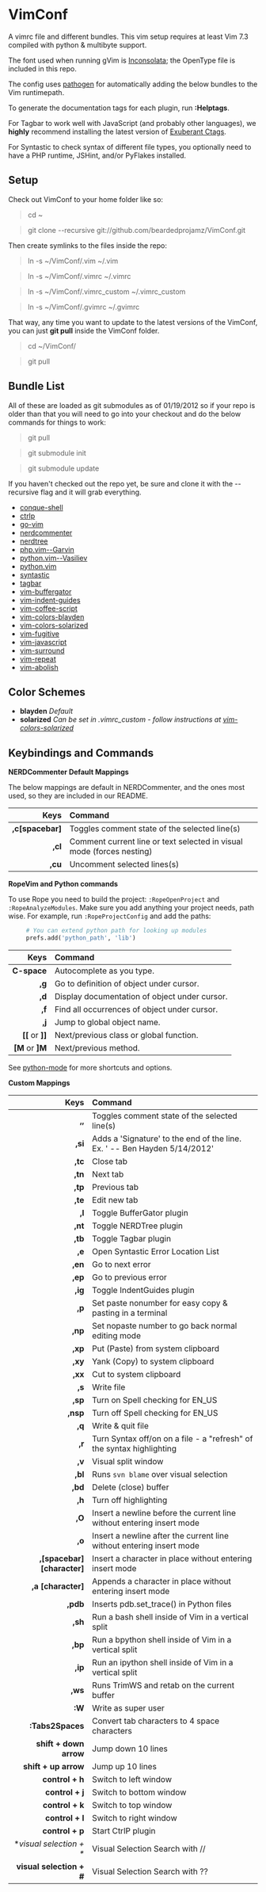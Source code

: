 VimConf
=======

A vimrc file and different bundles. This vim setup requires at least Vim 7.3 compiled with python & multibyte support.

The font used when running gVim is [Inconsolata](http://www.levien.com/type/myfonts/inconsolata.html "Inconsolata"); the OpenType file is included in this repo.

The config uses [pathogen](https://github.com/tpope/vim-pathogen "pathogen") for automatically adding the below bundles to the Vim runtimepath.

To generate the documentation tags for each plugin, run **:Helptags**.

For Tagbar to work well with JavaScript (and probably other languages), we **highly** recommend installing the latest version of [Exuberant Ctags](http://ctags.sourceforge.net/ "Exuberant Ctags").

For Syntastic to check syntax of different file types, you optionally need to have a PHP runtime, JSHint, and/or PyFlakes installed.

Setup
-----

Check out VimConf to your home folder like so:

> cd ~

> git clone --recursive git://github.com/beardedprojamz/VimConf.git

Then create symlinks to the files inside the repo:

> ln -s ~/VimConf/.vim ~/.vim

> ln -s ~/VimConf/.vimrc ~/.vimrc

> ln -s ~/VimConf/.vimrc_custom ~/.vimrc_custom

> ln -s ~/VimConf/.gvimrc ~/.gvimrc

That way, any time you want to update to the latest versions of the VimConf, you can just **git pull** inside the VimConf folder.

> cd ~/VimConf/

> git pull

Bundle List
-----------

All of these are loaded as git submodules as of 01/19/2012 so if your repo is older than that you will need to go into your checkout and do the below commands for things to work:

> git pull

> git submodule init

> git submodule update

If you haven't checked out the repo yet, be sure and clone it with the --recursive flag and it will grab everything.

* [conque-shell](https://github.com/cyrixhero/Conque-Shell "conque-shell")
* [ctrlp](https://github.com/kien/ctrlp.vim "ctrlp")
* [go-vim](https://github.com/uggedal/go-vim "go-vim")
* [nerdcommenter](https://github.com/scrooloose/nerdcommenter "nerdcommenter")
* [nerdtree](https://github.com/scrooloose/nerdtree "nerdtree")
* [php.vim--Garvin](https://github.com/vim-scripts/php.vim--Garvin "php.vim--Garvin")
* [python.vim--Vasiliev](https://github.com/vim-scripts/python.vim--Vasiliev "python.vim--Vasiliev")
* [python.vim](https://github.com/vim-scripts/python.vim "python.vim")
* [syntastic](https://github.com/scrooloose/syntastic "syntastic")
* [tagbar](https://github.com/majutsushi/tagbar "tagbar")
* [vim-buffergator](https://github.com/jeetsukumaran/vim-buffergator "vim-buffergator")
* [vim-indent-guides](https://github.com/nathanaelkane/vim-indent-guides "vim-indent-guides")
* [vim-coffee-script](https://github.com/kchmck/vim-coffee-script "vim-coffee-script")
* [vim-colors-blayden](https://github.com/beardedprojamz/vim-colors-blayden "vim-colors-blayden")
* [vim-colors-solarized](https://github.com/altercation/vim-colors-solarized "vim-colors-solarized")
* [vim-fugitive](https://github.com/tpope/vim-fugitive "vim-fugitive")
* [vim-javascript](https://github.com/pangloss/vim-javascript "vim-javascript")
* [vim-surround](https://github.com/tpope/vim-surround "vim-surround")
* [vim-repeat](https://github.com/tpope/vim-repeat "vim-repeat")
* [vim-abolish](https://github.com/tpope/vim-abolish "vim-abolish")

Color Schemes
-------------

* **blayden** *Default*
* **solarized** *Can be set in .vimrc_custom - follow instructions at [vim-colors-solarized](https://github.com/altercation/vim-colors-solarized "vim-colors-solarized")*

Keybindings and Commands
-------------------------------

**NERDCommenter Default Mappings**

The below mappings are default in NERDCommenter, and the ones most used, so they are included in our README.

| Keys                       | Command                                             |
|---------------------------:|:----------------------------------------------------|
| **,c[spacebar]**           | Toggles comment state of the selected line(s)       |
| **,cl**                    | Comment current line or text selected in visual mode (forces nesting) |
| **,cu**                    | Uncomment selected lines(s) |

**RopeVim and Python commands**

To use Rope you need to build the project: `:RopeOpenProject` and `:RopeAnalyzeModules`.
Make sure you add anything your project needs, path wise. For example, run `:RopeProjectConfig`
and add the paths:
```python
     # You can extend python path for looking up modules
     prefs.add('python_path', 'lib')
```

| Keys                       | Command                                             |
|---------------------------:|:----------------------------------------------------|
| **C-space**                | Autocomplete as you type. |
| **,g**                     | Go to definition of object under cursor. |
| **,d**                     | Display documentation of object under cursor. |
| **,f**                     | Find all occurrences of object under cursor. |
| **,j**                     | Jump to global object name. |
| **[[** or **]]**           | Next/previous class or global function. |
| **[M** or **]M**           | Next/previous method. |

See [python-mode](https://github.com/klen/python-mode) for more shortcuts and options.


**Custom Mappings**

| Keys                       | Command                                             |
|---------------------------:|:----------------------------------------------------|
|**,,**                      | Toggles comment state of the selected line(s) |
|**,si**                     | Adds a 'Signature' to the end of the line. Ex. ' -- Ben Hayden 5/14/2012' |
|**,tc**                     | Close tab |
|**,tn**                     | Next tab |
|**,tp**                     | Previous tab |
|**,te**                     | Edit new tab |
|**,l**                      | Toggle BufferGator plugin |
|**,nt**                     | Toggle NERDTree plugin |
|**,tb**                     | Toggle Tagbar plugin |
|**,e**                      | Open Syntastic Error Location List |
|**,en**                     | Go to next error |
|**,ep**                     | Go to previous error |
|**,ig**                     | Toggle IndentGuides plugin |
|**,p**                      | Set paste nonumber for easy copy & pasting in a terminal |
|**,np**                     | Set nopaste number to go back normal editing mode |
|**,xp**                     | Put (Paste) from system clipboard |
|**,xy**                     | Yank (Copy) to system clipboard |
|**,xx**                     | Cut to system clipboard |
|**,s**                      | Write file |
|**,sp**                     | Turn on Spell checking for EN_US |
|**,nsp**                    | Turn off Spell checking for EN_US |
|**,q**                      | Write & quit file |
|**,r**                      | Turn Syntax off/on on a file - a "refresh" of the syntax highlighting |
|**,v**                      | Visual split window |
|**,bl**                     | Runs `svn blame` over visual selection |
|**,bd**                     | Delete (close) buffer |
|**,h**                      | Turn off highlighting |
|**,O**                      | Insert a newline before the current line without entering insert mode |
|**,o**                      | Insert a newline after the current line without entering insert mode |
|**,[spacebar] [character]** | Insert a character in place without entering insert mode |
|**,a [character]**          | Appends a character in place without entering insert mode |
|**,pdb**                    | Inserts pdb.set_trace() in Python files |
|**,sh**                     | Run a bash shell inside of Vim in a vertical split |
|**,bp**                     | Run a bpython shell inside of Vim in a vertical split |
|**,ip**                     | Run an ipython shell inside of Vim in a vertical split |
|**,ws**                     | Runs TrimWS and retab on the current buffer |
|**:W**                      | Write as super user |
|**:Tabs2Spaces**            | Convert tab characters to 4 space characters |
|**shift + down arrow**      | Jump down 10 lines |
|**shift + up arrow**        | Jump up 10 lines |
|**control + h**             | Switch to left window |
|**control + j**             | Switch to bottom window |
|**control + k**             | Switch to top window |
|**control + l**             | Switch to right window |
|**control + p**             | Start CtrlP plugin |
|**visual selection + \**    | Visual Selection Search with // |
|**visual selection + #**    | Visual Selection Search with ?? |
